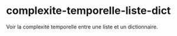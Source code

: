# complexite-temporelle-liste-dict
Voir la complexité temporelle entre une liste et un dictionnaire.
